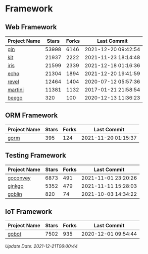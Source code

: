 # Framework

## Web Framework
| Project Name | Stars | Forks | Last Commit |
| ------------ | ----- | ----- | ----------- |
| [gin](https://github.com/gin-gonic/gin) | 53998 | 6146 | 2021-12-20 09:42:54 |
| [kit](https://github.com/go-kit/kit) | 21937 | 2222 | 2021-11-23 18:14:48 |
| [iris](https://github.com/kataras/iris) | 21599 | 2339 | 2021-12-18 01:16:36 |
| [echo](https://github.com/labstack/echo) | 21304 | 1894 | 2021-12-20 19:41:59 |
| [revel](https://github.com/revel/revel) | 12464 | 1404 | 2020-07-12 05:57:36 |
| [martini](https://github.com/go-martini/martini) | 11381 | 1132 | 2017-01-21 21:58:54 |
| [beego](https://github.com/astaxie/beego) | 320 | 100 | 2020-12-13 11:36:23 |

## ORM Framework
| Project Name | Stars | Forks | Last Commit |
| ------------ | ----- | ----- | ----------- |
| [gorm](https://github.com/jinzhu/gorm) | 395 | 124 | 2021-11-20 01:15:37 |

## Testing Framework
| Project Name | Stars | Forks | Last Commit |
| ------------ | ----- | ----- | ----------- |
| [goconvey](https://github.com/smartystreets/goconvey) | 6873 | 491 | 2021-11-01 23:20:26 |
| [ginkgo](https://github.com/onsi/ginkgo) | 5352 | 479 | 2021-11-11 15:28:03 |
| [goblin](https://github.com/franela/goblin) | 820 | 74 | 2021-10-03 14:34:22 |

## IoT Framework
| Project Name | Stars | Forks | Last Commit |
| ------------ | ----- | ----- | ----------- |
| [gobot](https://github.com/hybridgroup/gobot) | 7502 | 935 | 2020-12-01 09:54:44 |

*Update Date: 2021-12-21T06:00:44*